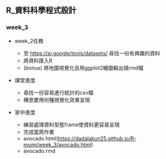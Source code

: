 ## R_資料科學程式設計

### week_3

- week_2任務
    - 至 https://ai.google/tools/datasets/ 尋找一份有興趣的資料
    - 將資料匯入R
    - (bonus) 將地圖視覺化且用ggplot2繪圖輸出城rmd檔

- 課堂進度
    - 尋找一份容易進行統計的csv檔
    - 構思要用何種視覺化效果呈現

- 家中進度
    - 練習處理資料型態frame使資料更容易呈現
    - 完成當周作業
    - avocado.html(https://dadalakun25.github.io/R-mumi/week_3/avocado.html)
    - avocado.rmd
